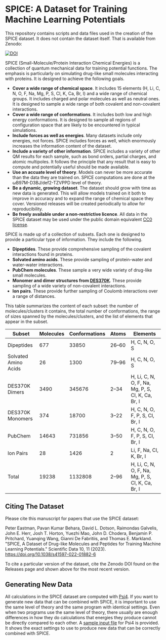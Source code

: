 # SPICE: A Dataset for Training Machine Learning Potentials

This repository contains scripts and data files used in the creation of the SPICE dataset.  It does not contain the
dataset itself.  That is available from Zenodo:

[![DOI](https://zenodo.org/badge/DOI/10.5281/zenodo.7606550.svg)](https://doi.org/10.5281/zenodo.7606550)

SPICE (Small-Molecule/Protein Interaction Chemical Energies) is a collection of quantum mechanical data for
training potential functions.  The emphasis is particularly on simulating drug-like small molecules interacting
with proteins.  It is designed to achieve the following goals.

- **Cover a wide range of chemical space**.  It includes 15 elements (H, Li, C, N, O, F, Na, Mg, P, S, Cl, K, Ca, Br, I)
  and a wide range of chemical groups.  It includes charged and polar molecules as well as neutral ones.  It is
  designed to sample a wide range of both covalent and non-covalent interactions.
- **Cover a wide range of conformations**.  It includes both low and high energy conformations.  It is
  designed to sample all regions of configuration space that are likely to be encountered in typical simulations.
- **Include forces as well as energies**.  Many datasets include only energies, not forces.  SPICE includes
  forces as well, which enormously increases the information content of the dataset.
- **Include a variety of other information**.  SPICE includes a variety of other QM results for each sample,
  such as bond orders, partial charges, and atomic multipoles.  It follows the principle that any result that
  is easy to compute and potentially useful should be made available.
- **Use an accuate level of theory**.  Models can never be more accurate than the data they are trained on.
  SPICE computations are done at the ωB97M-D3BJ/def2-TZVPPD level of theory.
- **Be a dynamic, growing dataset**.  The dataset should grow with time as new data is generated.  This will
  allow models trained on it both to improve in accuracy and to expand the range of chemical space they cover.
  Versioned releases will be created periodically to allow for reproducibility.
- **Be freely available under a non-restrictive licence**.  All data in the SPICE dataset may be used under the
  public domain equivalent [CC0 license](https://creativecommons.org/share-your-work/public-domain/cc0/).

SPICE is made up of a collection of subsets.  Each one is designed to provide a particular type of information.
They include the following.

- **Dipeptides**.  These provide comprehensive sampling of the covalent interactions found in proteins.
- **Solvated amino acids**.  These provide sampling of protein-water and water-water interactions.
- **PubChem molecules**.  These sample a very wide variety of drug-like small molecules.
- **Monomer and dimer structures from [DES370K](https://www.nature.com/articles/s41597-021-00833-x)**.
  These provide sampling of a wide variety of non-covalent interactions.
- **Ion pairs**.  These provide further sampling of Coulomb interactions over a range of distances.

This table summarizes the content of each subset: the number of molecules/clusters it contains, the total number of
conformations, the range of sizes spanned by the molecules/clusters, and the list of elements that appear in the subset.

|Subset|Molecules|Conformations|Atoms|Elements|
|---|---|---|---|---|
|Dipeptides|677|33850|26–60|H, C, N, O, S|
|Solvated Amino Acids|26|1300|79–96|H, C, N, O, S|
|DES370K Dimers|3490|345676|2–34|H, Li, C, N, O, F, Na, Mg, P, S, Cl, K, Ca, Br, I|
|DES370K Monomers|374|18700|3–22|H, C, N, O, F, P, S, Cl, Br, I|
|PubChem|14643|731856|3–50|H, C, N, O, F, P, S, Cl, Br, I|
|Ion Pairs|28|1426|2|Li, F, Na, Cl, K, Br, I|
|Total|19238|1132808|2–96|H, Li, C, N, O, F, Na, Mg, P, S, Cl, K, Ca, Br, I|

## Citing The Dataset

Please cite this manuscript for papers that use the SPICE dataset:

Peter Eastman, Pavan Kumar Behara, David L. Dotson, Raimondas Galvelis, John E. Herr, Josh T. Horton, Yuezhi Mao,
John D. Chodera, Benjamin P. Pritchard, Yuanqing Wang, Gianni De Fabritiis, and Thomas E. Markland.  "SPICE, A Dataset
of Drug-like Molecules and Peptides for Training Machine Learning Potentials."  Scientific Data 10, 11 (2023).
https://doi.org/10.1038/s41597-022-01882-6

To cite a particular version of the dataset, cite the Zenodo DOI found on the Releases page and shown above for the
most recent version.

## Generating New Data

All calculations in the SPICE dataset are computed with [Psi4](https://github.com/psi4/psi4).  If you want to generate
new data that can be combined with SPICE, it is important to use the same level of theory and the same program with
identical settings.  Even when two programs use the same level of theory, there usually are enough differences in how
they do calculations that energies they produce cannot be directly compared to each other.  A
[sample input file](sample.dat) for Psi4 is provided.  It  shows the exact settings to use to produce new data that can
be correctly combined with SPICE.